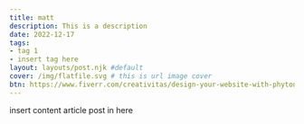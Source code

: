 ```yaml
---
title: matt
description: This is a description
date: 2022-12-17
tags:
- tag 1
- insert tag here
layout: layouts/post.njk #default
cover: /img/flatfile.svg # this is url image cover
btn: https://www.fiverr.com/creativitas/design-your-website-with-phyton-django #thislink
---
```


insert content article post in here
